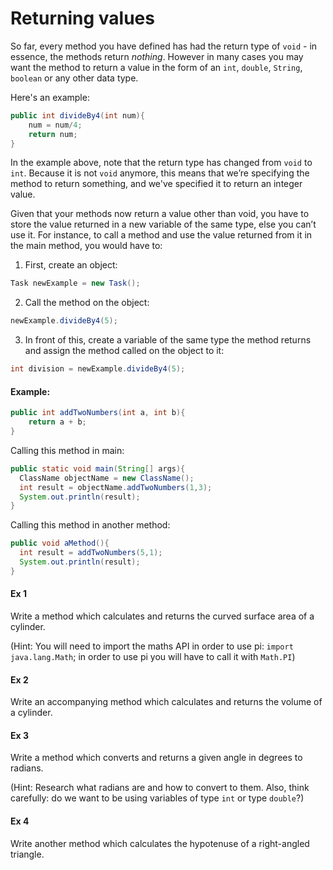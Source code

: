 Returning values
===

So far, every method you have defined has had the return type of `void` - in essence, the methods return *nothing*. However in many cases you may want the method to return a value in the form of an `int`, `double`, `String`, `boolean` or any other data type.

Here's an example:

```java
public int divideBy4(int num){
	num = num/4;
	return num;
}
```

In the example above, note that the return type has changed from `void` to `int`. Because it is not `void` anymore, this means that we’re specifying the method to return something, and we've specified it to return an integer value.

Given that your methods now return a value other than void, you have to store the value returned in a new variable of the same type, else you can’t use it. For instance, to call a method and use the value returned from it in the main method, you would have to:

1. First, create an object:
```java
Task newExample = new Task();
```

2. Call the method on the object:
```java
newExample.divideBy4(5);
```

3. In front of this, create a variable of the same type the method returns and assign the method called on the object to it:
```java
int division = newExample.divideBy4(5);
```

#### Example:
```java
public int addTwoNumbers(int a, int b){
	return a + b;          
}
```
Calling this method in main:
```java
public static void main(String[] args){
  ClassName objectName = new ClassName();
  int result = objectName.addTwoNumbers(1,3);
  System.out.println(result);
}
```
Calling this method in another method:
```java
public void aMethod(){
  int result = addTwoNumbers(5,1);
  System.out.println(result);
}
```

#### Ex 1

Write a method which calculates and returns the curved surface area of a cylinder. 

(Hint: You will need to import the maths API in order to use pi: `import java.lang.Math`; in order to use pi you will have to call it with `Math.PI`)

#### Ex 2

Write an accompanying method which calculates and returns the volume of a cylinder.

#### Ex 3

Write a method which converts and returns a given angle in degrees to radians. 

(Hint: Research what radians are and how to convert to them. Also, think carefully: do we want to be using variables of type `int` or type `double`?)

#### Ex 4

Write another method which calculates the hypotenuse of a right-angled triangle.
